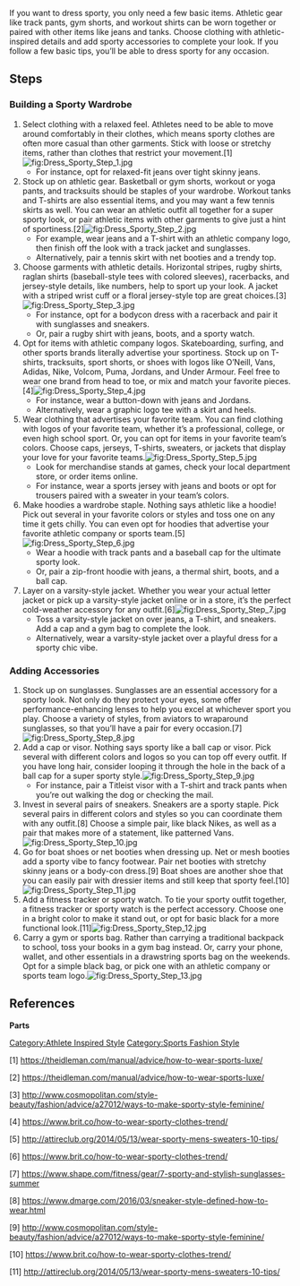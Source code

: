 If you want to dress sporty, you only need a few basic items. Athletic
gear like track pants, gym shorts, and workout shirts can be worn
together or paired with other items like jeans and tanks. Choose
clothing with athletic-inspired details and add sporty accessories to
complete your look. If you follow a few basic tips, you’ll be able to
dress sporty for any occasion.

## Steps

### Building a Sporty Wardrobe

1.  Select clothing with a relaxed feel. Athletes need to be able to
    move around comfortably in their clothes, which means sporty clothes
    are often more casual than other garments. Stick with loose or
    stretchy items, rather than clothes that restrict your
    movement.[1]![](Dress_Sporty_Step_1.jpg "fig:Dress_Sporty_Step_1.jpg")
    -   For instance, opt for relaxed-fit jeans over tight skinny jeans.
2.  Stock up on athletic gear. Basketball or gym shorts, workout or yoga
    pants, and tracksuits should be staples of your wardrobe. Workout
    tanks and T-shirts are also essential items, and you may want a few
    tennis skirts as well. You can wear an athletic outfit all together
    for a super sporty look, or pair athletic items with other garments
    to give just a hint of
    sportiness.[2]![](Dress_Sporty_Step_2.jpg "fig:Dress_Sporty_Step_2.jpg")
    -   For example, wear jeans and a T-shirt with an athletic company
        logo, then finish off the look with a track jacket and
        sunglasses.
    -   Alternatively, pair a tennis skirt with net booties and a trendy
        top.
3.  Choose garments with athletic details. Horizontal stripes, rugby
    shirts, raglan shirts (baseball-style tees with colored sleeves),
    racerbacks, and jersey-style details, like numbers, help to sport up
    your look. A jacket with a striped wrist cuff or a floral
    jersey-style top are great
    choices.[3]![](Dress_Sporty_Step_3.jpg "fig:Dress_Sporty_Step_3.jpg")
    -   For instance, opt for a bodycon dress with a racerback and pair
        it with sunglasses and sneakers.
    -   Or, pair a rugby shirt with jeans, boots, and a sporty watch.
4.  Opt for items with athletic company logos. Skateboarding, surfing,
    and other sports brands literally advertise your sportiness. Stock
    up on T-shirts, tracksuits, sport shorts, or shoes with logos like
    O’Neill, Vans, Adidas, Nike, Volcom, Puma, Jordans, and Under
    Armour. Feel free to wear one brand from head to toe, or mix and
    match your favorite
    pieces.[4]![](Dress_Sporty_Step_4.jpg "fig:Dress_Sporty_Step_4.jpg")
    -   For instance, wear a button-down with jeans and Jordans.
    -   Alternatively, wear a graphic logo tee with a skirt and heels.
5.  Wear clothing that advertises your favorite team. You can find
    clothing with logos of your favorite team, whether it’s a
    professional, college, or even high school sport. Or, you can opt
    for items in your favorite team’s colors. Choose caps, jerseys,
    T-shirts, sweaters, or jackets that display your love for your
    favorite
    teams.![](Dress_Sporty_Step_5.jpg "fig:Dress_Sporty_Step_5.jpg")
    -   Look for merchandise stands at games, check your local
        department store, or order items online.
    -   For instance, wear a sports jersey with jeans and boots or opt
        for trousers paired with a sweater in your team’s colors.
6.  Make hoodies a wardrobe staple. Nothing says athletic like a hoodie!
    Pick out several in your favorite colors or styles and toss one on
    any time it gets chilly. You can even opt for hoodies that advertise
    your favorite athletic company or sports
    team.[5]![](Dress_Sporty_Step_6.jpg "fig:Dress_Sporty_Step_6.jpg")
    -   Wear a hoodie with track pants and a baseball cap for the
        ultimate sporty look.
    -   Or, pair a zip-front hoodie with jeans, a thermal shirt, boots,
        and a ball cap.
7.  Layer on a varsity-style jacket. Whether you wear your actual letter
    jacket or pick up a varsity-style jacket online or in a store, it’s
    the perfect cold-weather accessory for any
    outfit.[6]![](Dress_Sporty_Step_7.jpg "fig:Dress_Sporty_Step_7.jpg")
    -   Toss a varsity-style jacket on over jeans, a T-shirt, and
        sneakers. Add a cap and a gym bag to complete the look.
    -   Alternatively, wear a varsity-style jacket over a playful dress
        for a sporty chic vibe.

### Adding Accessories

1.  Stock up on sunglasses. Sunglasses are an essential accessory for a
    sporty look. Not only do they protect your eyes, some offer
    performance-enhancing lenses to help you excel at whichever sport
    you play. Choose a variety of styles, from aviators to wraparound
    sunglasses, so that you’ll have a pair for every
    occasion.[7]![](Dress_Sporty_Step_8.jpg "fig:Dress_Sporty_Step_8.jpg")
2.  Add a cap or visor. Nothing says sporty like a ball cap or visor.
    Pick several with different colors and logos so you can top off
    every outfit. If you have long hair, consider looping it through the
    hole in the back of a ball cap for a super sporty
    style.![](Dress_Sporty_Step_9.jpg "fig:Dress_Sporty_Step_9.jpg")
    -   For instance, pair a Titleist visor with a T-shirt and track
        pants when you’re out walking the dog or checking the mail.
3.  Invest in several pairs of sneakers. Sneakers are a sporty staple.
    Pick several pairs in different colors and styles so you can
    coordinate them with any outfit.[8] Choose a simple pair, like black
    Nikes, as well as a pair that makes more of a statement, like
    patterned
    Vans.![](Dress_Sporty_Step_10.jpg "fig:Dress_Sporty_Step_10.jpg")
4.  Go for boat shoes or net booties when dressing up. Net or mesh
    booties add a sporty vibe to fancy footwear. Pair net booties with
    stretchy skinny jeans or a body-con dress.[9] Boat shoes are another
    shoe that you can easily pair with dressier items and still keep
    that sporty
    feel.[10]![](Dress_Sporty_Step_11.jpg "fig:Dress_Sporty_Step_11.jpg")
5.  Add a fitness tracker or sporty watch. To tie your sporty outfit
    together, a fitness tracker or sporty watch is the perfect
    accessory. Choose one in a bright color to make it stand out, or opt
    for basic black for a more functional
    look.[11]![](Dress_Sporty_Step_12.jpg "fig:Dress_Sporty_Step_12.jpg")
6.  Carry a gym or sports bag. Rather than carrying a traditional
    backpack to school, toss your books in a gym bag instead. Or, carry
    your phone, wallet, and other essentials in a drawstring sports bag
    on the weekends. Opt for a simple black bag, or pick one with an
    athletic company or sports team
    logo.![](Dress_Sporty_Step_13.jpg "fig:Dress_Sporty_Step_13.jpg")

## References

__Parts__

[Category:Athlete Inspired
Style](Category:Athlete_Inspired_Style "wikilink") [Category:Sports
Fashion Style](Category:Sports_Fashion_Style "wikilink")

[1] <https://theidleman.com/manual/advice/how-to-wear-sports-luxe/>

[2] <https://theidleman.com/manual/advice/how-to-wear-sports-luxe/>

[3] <http://www.cosmopolitan.com/style-beauty/fashion/advice/a27012/ways-to-make-sporty-style-feminine/>

[4] <https://www.brit.co/how-to-wear-sporty-clothes-trend/>

[5] <http://attireclub.org/2014/05/13/wear-sporty-mens-sweaters-10-tips/>

[6] <https://www.brit.co/how-to-wear-sporty-clothes-trend/>

[7] <https://www.shape.com/fitness/gear/7-sporty-and-stylish-sunglasses-summer>

[8] <https://www.dmarge.com/2016/03/sneaker-style-defined-how-to-wear.html>

[9] <http://www.cosmopolitan.com/style-beauty/fashion/advice/a27012/ways-to-make-sporty-style-feminine/>

[10] <https://www.brit.co/how-to-wear-sporty-clothes-trend/>

[11] <http://attireclub.org/2014/05/13/wear-sporty-mens-sweaters-10-tips/>